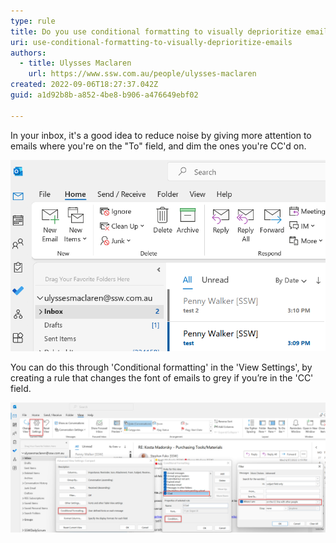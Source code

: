 ```yaml
---
type: rule
title: Do you use conditional formatting to visually deprioritize emails you're CC'd on?
uri: use-conditional-formatting-to-visually-deprioritize-emails
authors:
  - title: Ulysses Maclaren
    url: https://www.ssw.com.au/people/ulysses-maclaren
created: 2022-09-06T18:27:37.042Z
guid: a1d92b8b-a852-4be8-b906-a476649ebf02

---
```


In your inbox, it's a good idea to reduce noise by giving more attention to emails where you're on the "To" field, and dim the ones you're CC'd on.

<!--endintro-->

![Figure: On these 2 emails... Subject "test" has recipient on "To:"; and subject "test 2" has recipient on "Cc:"](conditional-formatting-1.png)

You can do this through 'Conditional formatting' in the 'View Settings', by creating a rule that changes the font of emails to grey if you’re in the 'CC' field.

![Figure: Click View | View Settings | Conditional Formatting | Add | Condition](conditional-formatting-2.png)

